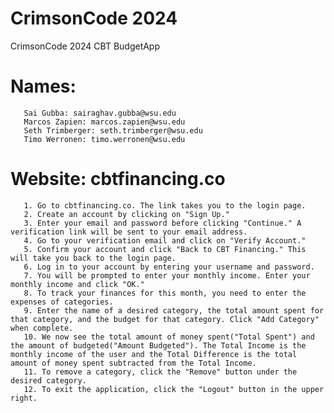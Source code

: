 # CrimsonCode 2024
CrimsonCode 2024 CBT BudgetApp  
# Names:  
       Sai Gubba: sairaghav.gubba@wsu.edu  
       Marcos Zapien: marcos.zapien@wsu.edu  
       Seth Trimberger: seth.trimberger@wsu.edu  
       Timo Werronen: timo.werronen@wsu.edu   

# Website: cbtfinancing.co  
       1. Go to cbtfinancing.co. The link takes you to the login page. 
       2. Create an account by clicking on "Sign Up."
       3. Enter your email and password before clicking "Continue." A verification link will be sent to your email address.
       4. Go to your verification email and click on "Verify Account."
       5. Confirm your account and click "Back to CBT Financing." This will take you back to the login page.
       6. Log in to your account by entering your username and password.
       7. You will be prompted to enter your monthly income. Enter your monthly income and click "OK." 
       8. To track your finances for this month, you need to enter the expenses of categories. 
       9. Enter the name of a desired category, the total amount spent for that category, and the budget for that category. Click "Add Category" when complete.
       10. We now see the total amount of money spent("Total Spent") and the amount of budgeted("Amount Budgeted"). The Total Income is the monthly income of the user and the Total Difference is the total amount of money spent subtracted from the Total Income.
       11. To remove a category, click the "Remove" button under the desired category.
       12. To exit the application, click the "Logout" button in the upper right.
       
